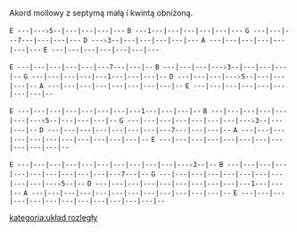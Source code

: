 Akord mollowy z septymą małą i kwintą obniżoną.

`E ---|---♭5--|---|---|---|---`
`B ---1---|---|---|---|---|---`
`G ---|---|---7---|---|---|---`
`D ---♭3--|---|---|---|---|---`
`A ---|---|---|---|---|---|---`
`E ---|---|---|---|---|---|---`

`E ---|---|---|---|---|---7---|---|--`
`B ---|---|---|---♭3--|---|---|---|--`
`G ---|---|---|---|---1---|---|---|--`
`D ---|---|---|---♭5--|---|---|---|--`
`A ---|---|---|---|---|---|---|---|--`
`E ---|---|---|---|---|---|---|---|--`

`E ---|---|---|---|---|---|---|---1---|---|---|--`
`B ---|---|---|---|---|---|---♭5--|---|---|---|--`
`G ---|---|---|---|---|---|---|---♭3--|---|---|--`
`D ---|---|---|---|---|---|---|---7---|---|---|--`
`A ---|---|---|---|---|---|---|---|---|---|---|--`
`E ---|---|---|---|---|---|---|---|---|---|---|--`

`E ---|---|---|---|---|---|---|---|---|---|---♭3--|--`
`B ---|---|---|---|---|---|---|---|---|---|---7---|--`
`G ---|---|---|---|---|---|---|---|---|---|---♭5--|--`
`D ---|---|---|---|---|---|---|---|---|---1---|---|--`
`A ---|---|---|---|---|---|---|---|---|---|---|---|--`
`E ---|---|---|---|---|---|---|---|---|---|---|---|--`

[kategoria:układ rozległy](kategoria:układ_rozległy "wikilink")